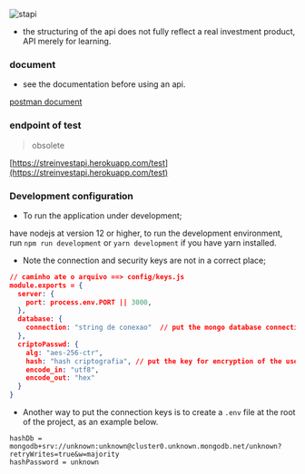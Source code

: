 ![stapi](https://user-images.githubusercontent.com/54999837/118889676-d371e880-b8d3-11eb-8889-73b488ca068b.png)

* the structuring of the api does not fully reflect a real investment product, API merely for learning.

### document

* see the documentation before using an api.

[postman document](https://documenter.getpostman.com/view/11026666/TzY69uHJ)

### endpoint of test

> obsolete

[https://streinvestapi.herokuapp.com/test](https://streinvestapi.herokuapp.com/test)

### Development configuration

* To run the application under development;

have nodejs at version 12 or higher, to run the development environment, run `npm run development` or `yarn development` if you have yarn installed.

* Note the connection and security keys are not in a correct place;

```json
// caminho ate o arquivo ==> config/keys.js
module.exports = {
  server: {
    port: process.env.PORT || 3000,
  },
  database: {
    connection: "string de conexao"  // put the mongo database connection string here
  },
  criptoPasswd: {
    alg: "aes-256-ctr",
    hash: "hash criptografia", // put the key for encryption of the user's password here
    encode_in: "utf8",
    encode_out: "hex"
  }
}
``` 
* Another way to put the connection keys is to create a `.env` file at the root of the project, as an example below.

```
hashDb = mongodb+srv://unknown:unknown@cluster0.unknown.mongodb.net/unknown?retryWrites=true&w=majority
hashPassword = unknown
```
